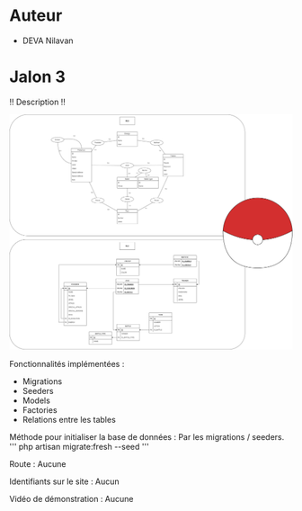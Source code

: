 # Auteur
- DEVA Nilavan

# Jalon 3

!! Description !!

![MCD_et_MLD](MCD_et_MLD.png "Le MCD et MLD")

Fonctionnalités implémentées :
- Migrations
- Seeders
- Models
- Factories
- Relations entre les tables

Méthode pour initialiser la base de données :
Par les migrations / seeders.
'''
php artisan migrate:fresh --seed
'''

Route :
Aucune

Identifiants sur le site :
Aucun

Vidéo de démonstration : Aucune